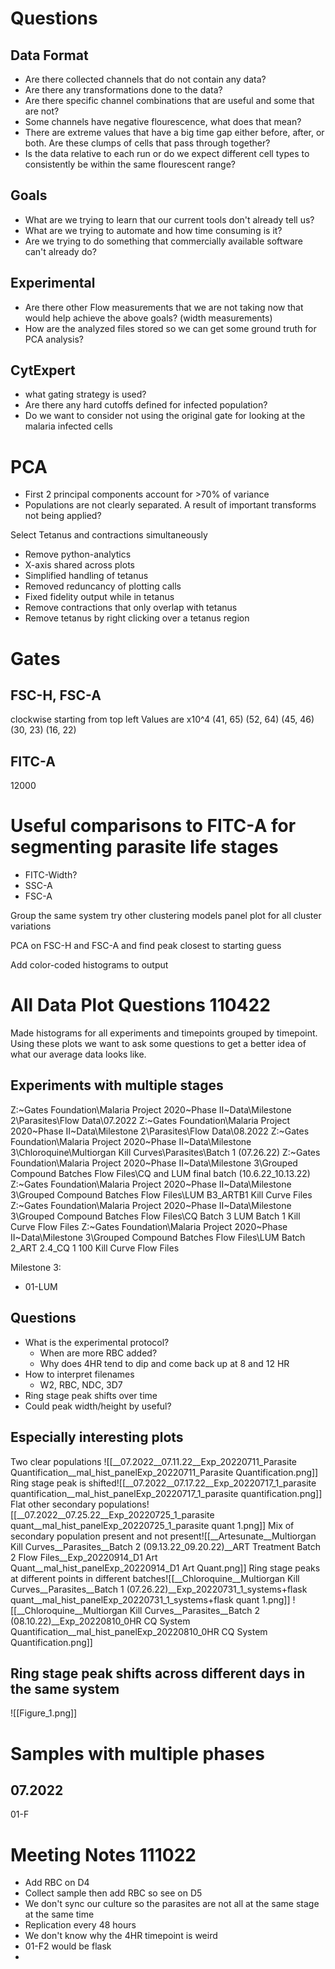 # Questions
## Data Format
- Are there collected channels that do not contain any data?
- Are there any transformations done to the data?
- Are there specific channel combinations that are useful and some that are not?
- Some channels have negative flourescence, what does that mean?
- There are extreme values that have a big time gap either before, after, or both. Are these clumps of cells that pass through together?
- Is the data relative to each run or do we expect different cell types to consistently be within the same flourescent range?
## Goals
- What are we trying to learn that our current tools don't already tell us?
- What are we trying to automate and how time consuming is it?
- Are we trying to do something that commercially available software can't already do?
## Experimental
- Are there other Flow measurements that we are not taking now that would help achieve the above goals? (width measurements)
- How are the analyzed files stored so we can get some ground truth for PCA analysis?

## CytExpert
- what gating strategy is used?
- Are there any hard cutoffs defined for infected population?
- Do we want to consider not using the original gate for looking at the malaria infected cells

# PCA
- First 2 principal components account for >70% of variance
- Populations are not clearly separated. A result of important transforms not being applied?

Select Tetanus and contractions simultaneously
- Remove python-analytics
- X-axis shared across plots
- Simplified handling of tetanus
- Removed reduncancy of plotting calls
- Fixed fidelity output while in tetanus
- Remove contractions that only overlap with tetanus
- Remove tetanus by right clicking over a tetanus region

# Gates
## FSC-H, FSC-A
clockwise starting from top left
Values are x10^4
(41, 65)
(52, 64)
(45, 46)
(30, 23)
(16, 22)
## FITC-A
12000

# Useful comparisons to FITC-A for segmenting parasite life stages
- FITC-Width?
- SSC-A
- FSC-A

Group the same system
try other clustering models
panel plot for all cluster variations

PCA on FSC-H and FSC-A and find peak closest to starting guess

Add color-coded histograms to output

# All Data Plot Questions 110422
Made histograms for all experiments and timepoints grouped by timepoint. Using these plots we want to ask some questions to get a better idea of what our average data looks like.
## Experiments with multiple stages
Z:\~Gates Foundation\Malaria Project 2020\~Phase II\~Data\Milestone 2\Parasites\Flow Data\07.2022
Z:\~Gates Foundation\Malaria Project 2020\~Phase II\~Data\Milestone 2\Parasites\Flow 
Data\08.2022
Z:\~Gates Foundation\Malaria Project 2020\~Phase II\~Data\Milestone 3\Chloroquine\Multiorgan Kill Curves\Parasites\Batch 1 (07.26.22)
Z:\~Gates Foundation\Malaria Project 2020\~Phase II\~Data\Milestone 3\Grouped Compound Batches Flow Files\CQ and LUM final batch (10.6.22_10.13.22)
Z:\~Gates Foundation\Malaria Project 2020\~Phase II\~Data\Milestone 3\Grouped Compound Batches Flow Files\LUM B3_ARTB1 Kill Curve Files
Z:\~Gates Foundation\Malaria Project 2020\~Phase II\~Data\Milestone 3\Grouped Compound Batches Flow Files\CQ Batch 3 LUM Batch 1 Kill Curve Flow Files
Z:\~Gates Foundation\Malaria Project 2020\~Phase II\~Data\Milestone 3\Grouped Compound Batches Flow Files\LUM Batch 2_ART 2.4_CQ 1 100 Kill Curve Flow Files

Milestone 3:
- 01-LUM

## Questions
- What is the experimental protocol?
    - When are more RBC added?
    - Why does 4HR tend to dip and come back up at 8 and 12 HR
- How to interpret filenames
    - W2, RBC, NDC, 3D7
- Ring stage peak shifts over time
- Could peak width/height by useful?
## Especially interesting plots
Two clear populations ![[__07.2022__07.11.22__Exp_20220711_Parasite Quantification__mal_hist_panelExp_20220711_Parasite Quantification.png]]
Ring stage peak is shifted![[__07.2022__07.17.22__Exp_20220717_1_parasite quantification__mal_hist_panelExp_20220717_1_parasite quantification.png]]
Flat other secondary populations![[__07.2022__07.25.22__Exp_20220725_1_parasite quant__mal_hist_panelExp_20220725_1_parasite quant 1.png]]
Mix of secondary population present and not present![[__Artesunate__Multiorgan Kill Curves__Parasites__Batch 2 (09.13.22_09.20.22)__ART Treatment Batch 2 Flow Files__Exp_20220914_D1 Art Quant__mal_hist_panelExp_20220914_D1 Art Quant.png]]
Ring stage peaks at different points in different batches![[__Chloroquine__Multiorgan Kill Curves__Parasites__Batch 1 (07.26.22)__Exp_20220731_1_systems+flask quant__mal_hist_panelExp_20220731_1_systems+flask quant 1.png]]
![[__Chloroquine__Multiorgan Kill Curves__Parasites__Batch 2 (08.10.22)__Exp_20220810_0HR CQ System Quantification__mal_hist_panelExp_20220810_0HR CQ System Quantification.png]]


## Ring stage peak shifts across different days in the same system
![[Figure_1.png]]
# Samples with multiple phases
## 07.2022
01-F

# Meeting Notes 111022
- Add RBC on D4
- Collect sample then add RBC so see on D5
- We don't sync our culture so the parasites are not all at the same stage at the same time
- Replication every 48 hours
- We don't know why the 4HR timepoint is weird
- 01-F2 would be flask
- 